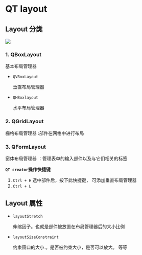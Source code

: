 # QT layout 



## Layout 分类
![](https://www.copperspice.com/docs/cs_api/class_qlayout.png)
### 1. QBoxLayout 

基本布局管理器 

- `QVBoxLayout`
    
    垂直布局管理器

- `QHBoxlayout`

    水平布局管理器 








### 2. QGridLayout 

栅格布局管理器 :部件在网格中进行布局 


### 3. QFormLayout 


窗体布局管理器 ：管理表单的输入部件以及与它们相关的标签 

**`QT creator`操作快捷键**

1. `Ctrl + H` 选中部件后，按下此快捷键， 可添加垂直布局管理器 
2. `Ctrl + L` 


## Layout 属性 

- `layoutStretch` 

    伸缩因子。也就是部件被放置在布局管理器后的大小比例 

- `layoutSizeConstraint`

    约束窗口的大小 。是否被约束大小，是否可以放大。 等等 